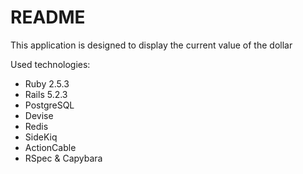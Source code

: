 # README

This application is designed to display the current value of the dollar

Used technologies:
* Ruby 2.5.3
* Rails 5.2.3
* PostgreSQL
* Devise
* Redis
* SideKiq
* ActionCable
* RSpec & Capybara

